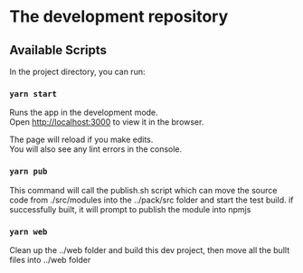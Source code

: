 # The development repository

## Available Scripts

In the project directory, you can run:

### `yarn start`

Runs the app in the development mode.\
Open [http://localhost:3000](http://localhost:3000) to view it in the browser.

The page will reload if you make edits.\
You will also see any lint errors in the console.


### `yarn pub`

This command will call the publish.sh script which can move the source code from ./src/modules into the ../pack/src folder and start the test build. if successfully built, it will prompt to publish the module into npmjs

### `yarn web`
Clean up the ../web folder and build this dev project, then move all the bullt files into ../web folder
